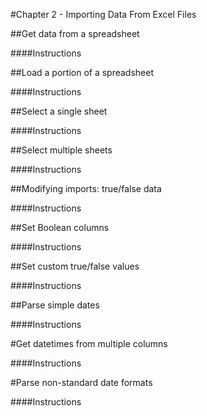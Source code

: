 #Chapter 2 - Importing Data From Excel Files

##Get data from a spreadsheet

####Instructions


##Load a portion of a spreadsheet

####Instructions


##Select a single sheet

####Instructions


##Select multiple sheets

####Instructions


##Modifying imports: true/false data

####Instructions


##Set Boolean columns

####Instructions


##Set custom true/false values

####Instructions


##Parse simple dates

####Instructions


#Get datetimes from multiple columns

####Instructions


#Parse non-standard date formats

####Instructions